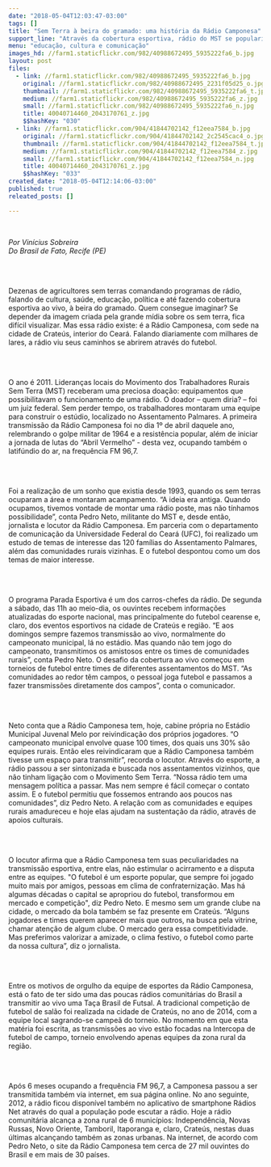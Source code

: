 ```yaml
---
date: "2018-05-04T12:03:47-03:00"
tags: []
title: "Sem Terra à beira do gramado: uma história da Rádio Camponesa"
support_line: "Através da cobertura esportiva, rádio do MST se populariza no interior do Ceará"
menu: "educação, cultura e comunicação"
images_hd: //farm1.staticflickr.com/982/40988672495_5935222fa6_b.jpg
layout: post
files:
  - link: //farm1.staticflickr.com/982/40988672495_5935222fa6_b.jpg
    original: //farm1.staticflickr.com/982/40988672495_2231f05d25_o.jpg
    thumbnail: //farm1.staticflickr.com/982/40988672495_5935222fa6_t.jpg
    medium: //farm1.staticflickr.com/982/40988672495_5935222fa6_z.jpg
    small: //farm1.staticflickr.com/982/40988672495_5935222fa6_n.jpg
    title: 40040714460_2043170761_z.jpg
    $$hashKey: "030"
  - link: //farm1.staticflickr.com/904/41844702142_f12eea7584_b.jpg
    original: //farm1.staticflickr.com/904/41844702142_2c2545cac4_o.jpg
    thumbnail: //farm1.staticflickr.com/904/41844702142_f12eea7584_t.jpg
    medium: //farm1.staticflickr.com/904/41844702142_f12eea7584_z.jpg
    small: //farm1.staticflickr.com/904/41844702142_f12eea7584_n.jpg
    title: 40040714460_2043170761_z.jpg
    $$hashKey: "033"
created_date: "2018-05-04T12:14:06-03:00"
published: true
releated_posts: []

---
```

<p>&nbsp;</p>

<p><em>Por Vin&iacute;cius Sobreira<br />
Do Brasil de Fato, Recife (PE)</em></p>

<p><br />
&nbsp;</p>

<p>Dezenas de agricultores sem terras comandando programas de r&aacute;dio, falando de cultura, sa&uacute;de, educa&ccedil;&atilde;o, pol&iacute;tica e at&eacute; fazendo cobertura esportiva ao vivo, &agrave; beira do gramado. Quem consegue imaginar? Se depender da imagem criada pela grande m&iacute;dia sobre os sem terra, fica dif&iacute;cil visualizar. Mas essa r&aacute;dio existe: &eacute; a R&aacute;dio Camponesa, com sede na cidade de Crate&uacute;s, interior do Cear&aacute;. Falando diariamente com milhares de lares, a r&aacute;dio viu seus caminhos se abrirem atrav&eacute;s do futebol.</p>

<p><br />
&nbsp;</p>

<p>O ano &eacute; 2011. Lideran&ccedil;as locais do Movimento dos Trabalhadores Rurais Sem Terra (MST) receberam uma preciosa doa&ccedil;&atilde;o: equipamentos que possibilitavam o funcionamento de uma r&aacute;dio. O doador &ndash; quem diria? &ndash; foi um juiz federal. Sem perder tempo, os trabalhadores montaram uma equipe para construir o est&uacute;dio, localizado no Assentamento Palmares. A primeira transmiss&atilde;o da R&aacute;dio Camponesa foi no dia 1&ordm; de abril daquele ano, relembrando o golpe militar de 1964 e a resist&ecirc;ncia popular, al&eacute;m de iniciar a jornada de lutas do &ldquo;Abril Vermelho&rdquo; - desta vez, ocupando tamb&eacute;m o latif&uacute;ndio do ar, na frequ&ecirc;ncia FM 96,7.</p>

<p><br />
&nbsp;</p>

<p>Foi a realiza&ccedil;&atilde;o de um sonho que existia desde 1993, quando os sem terras ocuparam a &aacute;rea e montaram acampamento. &ldquo;A ideia era antiga. Quando ocupamos, tivemos vontade de montar uma r&aacute;dio poste, mas n&atilde;o t&iacute;nhamos possibilidade&rdquo;, conta Pedro Neto, militante do MST e, desde ent&atilde;o, jornalista e locutor da R&aacute;dio Camponesa. Em parceria com o departamento de comunica&ccedil;&atilde;o da Universidade Federal do Cear&aacute; (UFC), foi realizado um estudo de temas de interesse das 120 fam&iacute;lias do Assentamento Palmares, al&eacute;m das comunidades rurais vizinhas. E o futebol despontou como um dos temas de maior interesse.</p>

<p><br />
&nbsp;</p>

<p>O programa Parada Esportiva &eacute; um dos carros-chefes da r&aacute;dio. De segunda a s&aacute;bado, das 11h ao meio-dia, os ouvintes recebem informa&ccedil;&otilde;es atualizadas do esporte nacional, mas principalmente do futebol cearense e, claro, dos eventos esportivos na cidade de Crate&uacute;s e regi&atilde;o. &ldquo;E aos domingos sempre fazemos transmiss&atilde;o ao vivo, normalmente do campeonato municipal, l&aacute; no est&aacute;dio. Mas quando n&atilde;o tem jogo do campeonato, transmitimos os amistosos entre os times de comunidades rurais&rdquo;, conta Pedro Neto. O desafio da cobertura ao vivo come&ccedil;ou em torneios de futebol entre times de diferentes assentamentos do MST. &ldquo;As comunidades ao redor t&ecirc;m campos, o pessoal joga futebol e passamos a fazer transmiss&otilde;es diretamente dos campos&rdquo;, conta o comunicador.</p>

<p><br />
&nbsp;</p>

<p>Neto conta que a R&aacute;dio Camponesa tem, hoje, cabine pr&oacute;pria no Est&aacute;dio Municipal Juvenal Melo por reivindica&ccedil;&atilde;o dos pr&oacute;prios jogadores. &ldquo;O campeonato municipal envolve quase 100 times, dos quais uns 30% s&atilde;o equipes rurais. Ent&atilde;o eles reivindicaram que a R&aacute;dio Camponesa tamb&eacute;m tivesse um espa&ccedil;o para transmitir&rdquo;, recorda o locutor. Atrav&eacute;s do esporte, a r&aacute;dio passou a ser sintonizada e buscada nos assentamentos vizinhos, que n&atilde;o tinham liga&ccedil;&atilde;o com o Movimento Sem Terra. &ldquo;Nossa r&aacute;dio tem uma mensagem pol&iacute;tica a passar. Mas nem sempre &eacute; f&aacute;cil come&ccedil;ar o contato assim. E o futebol permitiu que fossemos entrando aos poucos nas comunidades&rdquo;, diz Pedro Neto. A rela&ccedil;&atilde;o com as comunidades e equipes rurais amadureceu e hoje elas ajudam na sustenta&ccedil;&atilde;o da r&aacute;dio, atrav&eacute;s de apoios culturais.</p>

<p><br />
&nbsp;</p>

<p>O locutor afirma que a R&aacute;dio Camponesa tem suas peculiaridades na transmiss&atilde;o esportiva, entre elas, n&atilde;o estimular o acirramento e a disputa entre as equipes. &quot;O futebol &eacute; um esporte popular, que sempre foi jogado muito mais por amigos, pessoas em clima de confraterniza&ccedil;&atilde;o. Mas h&aacute; algumas d&eacute;cadas o capital se apropriou do futebol, transformou em mercado e competi&ccedil;&atilde;o&quot;, diz Pedro Neto. E mesmo sem um grande clube na cidade, o mercado da bola tamb&eacute;m se faz presente em Crate&uacute;s. &ldquo;Alguns jogadores e times querem aparecer mais que outros, na busca pela vitrine, chamar aten&ccedil;&atilde;o de algum clube. O mercado gera essa competitividade. Mas preferimos valorizar a amizade, o clima festivo, o futebol como parte da nossa cultura&rdquo;, diz o jornalista.</p>

<p><br />
&nbsp;</p>

<p>Entre os motivos de orgulho da equipe de esportes da R&aacute;dio Camponesa, est&aacute; o fato de ter sido uma das poucas r&aacute;dios comunit&aacute;rias do Brasil a transmitir ao vivo uma Ta&ccedil;a Brasil de Futsal. A tradicional competi&ccedil;&atilde;o de futebol de sal&atilde;o foi realizada na cidade de Crate&uacute;s, no ano de 2014, com a equipe local sagrando-se campe&atilde; do torneio. No momento em que esta mat&eacute;ria foi escrita, as transmiss&otilde;es ao vivo est&atilde;o focadas na Intercopa de futebol de campo, torneio envolvendo apenas equipes da zona rural da regi&atilde;o.</p>

<p><br />
&nbsp;</p>

<p>Ap&oacute;s 6 meses ocupando a frequ&ecirc;ncia FM 96,7, a Camponesa passou a ser transmitida tamb&eacute;m via internet, em sua p&aacute;gina online. No ano seguinte, 2012, a r&aacute;dio ficou dispon&iacute;vel tamb&eacute;m no aplicativo de smartphone R&aacute;dios Net atrav&eacute;s do qual a popula&ccedil;&atilde;o pode escutar a r&aacute;dio. Hoje a r&aacute;dio comunit&aacute;ria alcan&ccedil;a a zona rural de 6 munic&iacute;pios: Independ&ecirc;ncia, Novas Russas, Novo Oriente, Tamboril, Itaporanga e, claro, Crate&uacute;s, nestas duas &uacute;ltimas alcan&ccedil;ando tamb&eacute;m as zonas urbanas. Na internet, de acordo com Pedro Neto, o site da R&aacute;dio Camponesa tem cerca de 27 mil ouvintes do Brasil e em mais de 30 pa&iacute;ses.</p>
